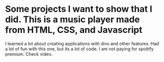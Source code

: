 # Some projects I want to show that I did. This is a music player made from HTML, CSS, and Javascript
I learned a lot about creating applications with divs and other features. Had a lot of fun with this one, but its a lot of code. I am not paying for spoitify premium. Check video.
